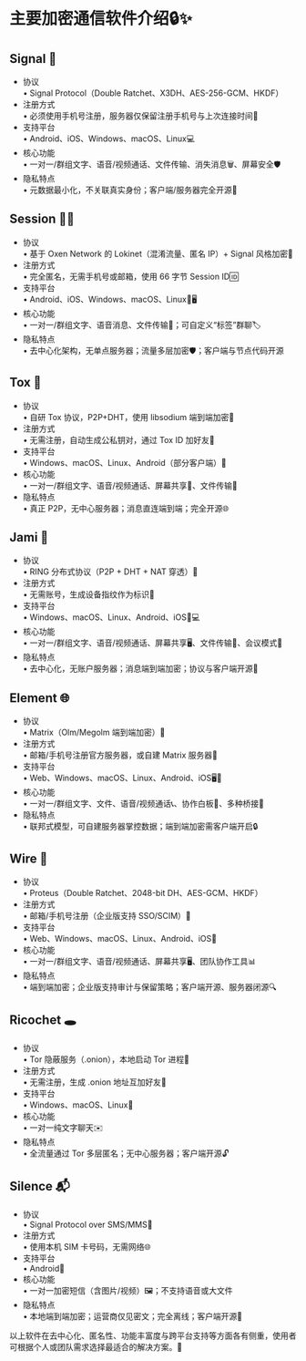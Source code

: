 # 主要加密通信软件介绍🔒✨ 

## Signal 📲  
- 协议  
  • Signal Protocol（Double Ratchet、X3DH、AES-256-GCM、HKDF）  
- 注册方式  
  • 必须使用手机号注册，服务器仅保留注册手机号与上次连接时间🔑  
- 支持平台  
  • Android、iOS、Windows、macOS、Linux💻  
- 核心功能  
  • 一对一/群组文字、语音/视频通话、文件传输、消失消息🗑️、屏幕安全🛡️  
- 隐私特点  
  • 元数据最小化，不关联真实身份；客户端/服务器完全开源📜  

## Session 🕵️‍♂️  
- 协议  
  • 基于 Oxen Network 的 Lokinet（混淆流量、匿名 IP）+ Signal 风格加密🔗  
- 注册方式  
  • 完全匿名，无需手机号或邮箱，使用 66 字节 Session ID🆔  
- 支持平台  
  • Android、iOS、Windows、macOS、Linux📱🖥️  
- 核心功能  
  • 一对一/群组文字、语音消息、文件传输📂；可自定义“标签”群聊🏷️  
- 隐私特点  
  • 去中心化架构，无单点服务器；流量多层加密🛡️；客户端与节点代码开源  

## Tox 🐸  
- 协议  
  • 自研 Tox 协议，P2P+DHT，使用 libsodium 端到端加密🔐  
- 注册方式  
  • 无需注册，自动生成公私钥对，通过 Tox ID 加好友🔗  
- 支持平台  
  • Windows、macOS、Linux、Android（部分客户端）📀  
- 核心功能  
  • 一对一/群组文字、语音/视频通话、屏幕共享🎥、文件传输📁  
- 隐私特点  
  • 真正 P2P，无中心服务器；消息直连端到端；完全开源🌐  

## Jami 👐  
- 协议  
  • RING 分布式协议（P2P + DHT + NAT 穿透）🔄  
- 注册方式  
  • 无需账号，生成设备指纹作为标识🔑  
- 支持平台  
  • Windows、macOS、Linux、Android、iOS📱💻  
- 核心功能  
  • 一对一/群组文字、语音/视频通话、屏幕共享🖥️、文件传输📂、会议模式👥  
- 隐私特点  
  • 去中心化，无账户服务器；消息端到端加密；协议与客户端开源🎉  

## Element 🌐  
- 协议  
  • Matrix（Olm/Megolm 端到端加密）🔏  
- 注册方式  
  • 邮箱/手机号注册官方服务器，或自建 Matrix 服务器📧  
- 支持平台  
  • Web、Windows、macOS、Linux、Android、iOS🖥️📱  
- 核心功能  
  • 一对一/群组文字、文件、语音/视频通话📞、协作白板📝、多种桥接🤝  
- 隐私特点  
  • 联邦式模型，可自建服务器掌控数据；端到端加密需客户端开启🔒  

## Wire 🤝  
- 协议  
  • Proteus（Double Ratchet、2048-bit DH、AES-GCM、HKDF）  
- 注册方式  
  • 邮箱/手机号注册（企业版支持 SSO/SCIM）📧  
- 支持平台  
  • Web、Windows、macOS、Linux、Android、iOS💼  
- 核心功能  
  • 一对一/群组文字、语音/视频通话、屏幕共享🖥️、团队协作工具📊  
- 隐私特点  
  • 端到端加密；企业版支持审计与保留策略；客户端开源、服务器闭源🔍  

## Ricochet 🕳️  
- 协议  
  • Tor 隐蔽服务（.onion），本地启动 Tor 进程🧅  
- 注册方式  
  • 无需注册，生成 .onion 地址互加好友🔗  
- 支持平台  
  • Windows、macOS、Linux💽  
- 核心功能  
  • 一对一纯文字聊天✉️  
- 隐私特点  
  • 全流量通过 Tor 多层匿名；无中心服务器；客户端开源🔓  

## Silence 📬  
- 协议  
  • Signal Protocol over SMS/MMS📲  
- 注册方式  
  • 使用本机 SIM 卡号码，无需网络🌐  
- 支持平台  
  • Android📱  
- 核心功能  
  • 一对一加密短信（含图片/视频）🖼️；不支持语音或大文件  
- 隐私特点  
  • 本地端到端加密；运营商仅见密文；完全离线；客户端开源🔏  

以上软件在去中心化、匿名性、功能丰富度与跨平台支持等方面各有侧重，使用者可根据个人或团队需求选择最适合的解决方案。🚀
